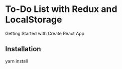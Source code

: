 # To-Do List with Redux and LocalStorage
 
 Getting Started with Create React App



## Installation

yarn install
